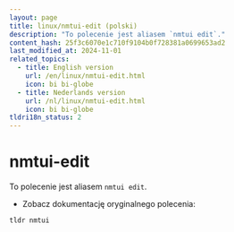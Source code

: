 ```yaml
---
layout: page
title: linux/nmtui-edit (polski)
description: "To polecenie jest aliasem `nmtui edit`."
content_hash: 25f3c6070e1c710f9104b0f728381a0699653ad2
last_modified_at: 2024-11-01
related_topics:
  - title: English version
    url: /en/linux/nmtui-edit.html
    icon: bi bi-globe
  - title: Nederlands version
    url: /nl/linux/nmtui-edit.html
    icon: bi bi-globe
tldri18n_status: 2
---
```

# nmtui-edit

To polecenie jest aliasem `nmtui edit`.

- Zobacz dokumentację oryginalnego polecenia:

`tldr nmtui`
